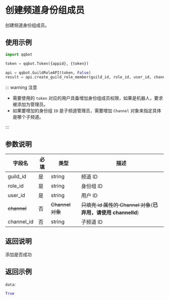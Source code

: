 # 创建频道身份组成员

创建频道身份组成员。

## 使用示例

```python
import qqbot

token = qqbot.Token({appid}, {token})

api = qqbot.GuildRoleAPI(token, False)
result = api.create_guild_role_member(guild_id, role_id, user_id, channel)
```

::: warning 注意

- 需要使用的 `token` 对应的用户具备增加身份组成员权限，如果是机器人，要求被添加为管理员。
- 如果要增加的身份组 `ID` 是子频道管理员，需要增加 `Channel` 对象来指定具体是哪个子频道。

:::

## 参数说明

| 字段名  | 必填 | 类型                | 描述                                 |
| ------- | ---- | ------------------- | ------------------------------------ |
| guild_id | 是   | string              | 频道 ID                              |
| role_id  | 是   | string              | 身份组 ID                            |
| user_id  | 是   | string              | 用户 ID                              |
| ~~channel~~ | 否   | ~~Channel 对象~~  | ~~只填充 id 属性的 Channel 对象~~(**已弃用，请使用 channelId**) |
| channel_id   | 否   | string          | 子频道 ID                                 |

## 返回说明

添加是否成功

## 返回示例

`data`:

```python
True
```
